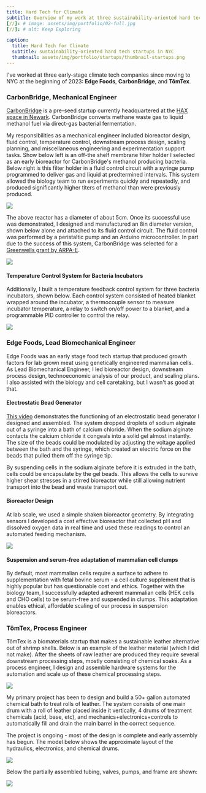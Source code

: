 ```yaml
---
title: Hard Tech for Climate
subtitle: Overview of my work at three sustainability-oriented hard tech startups in NYC
[//]: # image: assets/img/portfolio/02-full.jpg
[//]: # alt: Keep Exploring

caption:
  title: Hard Tech for Climate
  subtitle: sustainability-oriented hard tech startups in NYC
  thumbnail: assets/img/portfolio/startups/thumbnail-startups.png
---
```

I've worked at three early-stage climate tech companies since moving to NYC at the beginning of 2023: **Edge Foods**, **CarbonBridge**, and **TômTex**.
### CarbonBridge, Mechanical Engineer
[CarbonBridge](https://carbonbridge.io/) is a pre-seed startup currently headquartered at the [HAX space in Newark](https://hax.co/). CarbonBridge converts methane waste gas to liquid methanol fuel via direct-gas bacterial fermentation.

My responsibilities as a mechanical engineer included bioreactor design, fluid control, temperature control, downstream process design, scaling planning, and miscellaneous engineering and experimentation support tasks. Show below left is an off-the shelf membrane filter holder I selected as an early bioreactor for CarbonBridge's methanol producing bacteria. Below right is this filter holder in a fluid control circuit with a syringe pump programmed to deliver gas and liquid at predtermined intervals. This system allowed the biology team to run experiments quickly and repeatedly, and produced significantly higher titers of methanol than were previously produced.

![](assets/img/portfolio/startups/small-reactor.png)

The above reactor has a diameter of about 5cm. Once its successful use was demonstrated, I designed and manufactured an 8in diameter version, shown below alone and attached to its fluid control circuit. The fluid control was performed by a peristaltic pump and an Arduino microcontroller. In part due to the success of this system, CarbonBridge was selected for a [Greenwells grant by ARPA-E](https://www.linkedin.com/posts/carbonbridge_arpaegreenwells-decarbonize-methanol-activity-7226101649805635585-ts0E?utm_source=share&utm_medium=member_desktop).

![](assets/img/portfolio/startups/big-reactor.png)

#### Temperature Control System for Bacteria Incubators
Additionally, I built a temperature feedback control system for three bacteria incubators, shown below. Each control system consisted of heated blanket wrapped around the incubator, a thermocouple sensor to measure incubator temperature, a relay to switch on/off power to a blanket, and a programmable PID controller to control the relay.

![](assets/img/portfolio/startups/temp-control.png)

### Edge Foods, Lead Biomechanical Engineer
Edge Foods was an early stage food tech startup that produced growth factors for lab grown meat using genetically engineered mammalian cells. As Lead Biomechanical Engineer, I led bioreactor design, downstream process design, technoeconomic analysis of our product, and scaling plans. I also assisted with the biology and cell caretaking, but I wasn't as good at that.

#### Electrostatic Bead Generator
[This video](https://drive.google.com/file/d/1kzXjkDQjnFX54C98xueHYXS3qzKWPLHM/view?usp=drive_link) demonstrates the functioning of an electrostatic bead generator I designed and assembled. The system dropped droplets of sodium alginate out of a syringe into a bath of calcium chloride. When the sodium alginate contacts the calcium chloride it congeals into a solid gel almost instantly. The size of the beads could be modulated by adjusting the voltage applied between the bath and the syringe, which created an electric force on the beads that pulled them off the syringe tip.

By suspending cells in the sodium alginate before it is extruded in the bath, cells could be encapsulate by the gel beads. This allows the cells to survive higher shear stresses in a stirred bioreactor while still allowing nutrient transport into the bead and waste transport out.

#### Bioreactor Design
At lab scale, we used a simple shaken bioreactor geometry. By integrating sensors I developed a cost effective bioreactor that collected pH and dissolved oxygen data in real time and used these readings to control an automated feeding mechanism. 

![](assets/img/portfolio/startups/edge-reactor.png)
#### Suspension and serum-free adaptation of mammalian cell clumps
By default, most mammalian cells require a surface to adhere to supplementation with fetal bovine serum - a cell culture supplement that is highly popular but has questionable cost and ethics. Together with the biology team, I successfully adapted adherent mammalian cells (HEK cells and CHO cells) to be serum-free and suspended in clumps. This adaptation enables ethical, affordable scaling of our process in suspension bioreactors.

### TômTex, Process Engineer
TômTex is a biomaterials startup that makes a sustainable leather alternative out of shrimp shells. Below is an example of the leather material (which I did not make). After the sheets of raw leather are produced they require several downstream processing steps, mostly consisting of chemical soaks. As a process engineer, I design and assemble hardware systems for the automation and scale up of these chemical processing steps.

![](assets/img/portfolio/startups/wallet.png)

My primary project has been to design and build a 50+ gallon automated chemical bath to treat rolls of leather. The system consists of one main drum with a roll of leather placed inside it vertically, 4 drums of treatment chemicals (acid, base, etc), and mechanics+electronics+controls to automatically fill and drain the main barrel in the correct sequence.

The project is ongoing - most of the design is complete and early assembly has begun. The model below shows the approximate layout of the hydraulics, electronics, and chemical drums.

![](assets/img/portfolio/startups/layout.png)

Below the partially assembled tubing, valves, pumps, and frame are shown:

![](assets/img/portfolio/startups/progress.png)
